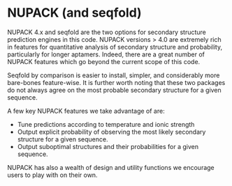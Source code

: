 # NUPACK (and seqfold)

NUPACK 4.x and seqfold are the two options for secondary structure prediction engines in this code.
NUPACK versions > 4.0 are extremely rich in features for quantitative analysis of secondary structure and probability, particularly for longer aptamers.
Indeed, there are a great number of NUPACK features which go beyond the current scope of this code.

Seqfold by comparison is easier to install, simpler, and considerably more bare-bones feature-wise. 
It is further worth noting that these two packages do not always agree on the most probable secondary structure for a given sequence.

A few key NUPACK features we take advantage of are:
* Tune predictions according to temperature and ionic strength
* Output explicit probability of observing the most likely secondary structure for a given sequence.
* Output suboptimal structures and their probabilities for a given sequence.

NUPACK has also a wealth of design and utility functions we encourage users to play with on their own.